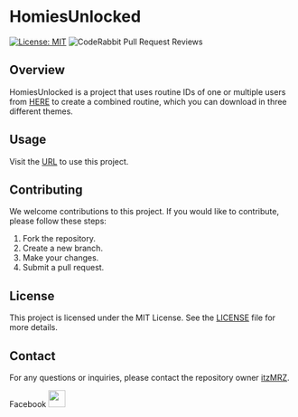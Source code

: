 # HomiesUnlocked

[![License: MIT](https://img.shields.io/badge/License-MIT-yellow.svg)](https://opensource.org/licenses/MIT)
![CodeRabbit Pull Request Reviews](https://img.shields.io/coderabbit/prs/github/itzMRZ/HomiesUnlocked?utm_source=oss&utm_medium=github&utm_campaign=itzMRZ%2FHomiesUnlocked&labelColor=171717&color=FF570A&link=https%3A%2F%2Fcoderabbit.ai&label=CodeRabbit+Reviews)

## Overview
HomiesUnlocked is a project that uses routine IDs of one or multiple users from [HERE](https://routine-id.itzmrz.xyz) to create a combined routine, which you can download in three different themes.

## Usage
Visit the [URL](https://homies-unlocked.itzmrz.xyz) to use this project.

## Contributing
We welcome contributions to this project. If you would like to contribute, please follow these steps:

1. Fork the repository.
2. Create a new branch.
3. Make your changes.
4. Submit a pull request.

## License
This project is licensed under the MIT License. See the [LICENSE](LICENSE) file for more details.

## Contact
For any questions or inquiries, please contact the repository owner [itzMRZ](https://github.com/itzMRZ).

Facebook <a href="https://www.facebook.com/ItzMRZxyz"><img src="https://upload.wikimedia.org/wikipedia/commons/5/51/Facebook_f_logo_%282019%29.svg" width="30" height="30"></a>
